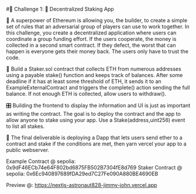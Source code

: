 #🚩 Challenge 1: 🥩 Decentralized Staking App

🦸 A superpower of Ethereum is allowing you, the builder, to create a simple set of rules that an adversarial group of players can use to work together. In this challenge, you create a decentralized application where users can coordinate a group funding effort. If the users cooperate, the money is collected in a second smart contract. If they defect, the worst that can happen is everyone gets their money back. The users only have to trust the code.

🏦 Build a Staker.sol contract that collects ETH from numerous addresses using a payable stake() function and keeps track of balances. After some deadline if it has at least some threshold of ETH, it sends it to an ExampleExternalContract and triggers the complete() action sending the full balance. If not enough ETH is collected, allow users to withdraw().

🎛 Building the frontend to display the information and UI is just as important as writing the contract. The goal is to deploy the contract and the app to allow anyone to stake using your app. Use a Stake(address,uint256) event to list all stakes.

🌟 The final deliverable is deploying a Dapp that lets users send ether to a contract and stake if the conditions are met, then yarn vercel your app to a public webserver. 

Example Contract @ sepolia: 0x9dF46ECb74e64F802bd6875FB502B7304fE8d769
Staker Contract @ sepolia: 0x6Ec940897689fDA29ed7C27Fe090A880BE4690EB

Preview @: https://nextjs-astronaut828-jimmy-john.vercel.app

